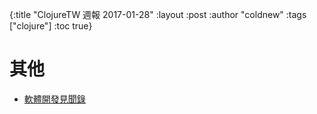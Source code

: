{:title "ClojureTW 週報 2017-01-28"
:layout :post
:author "coldnew"
:tags  ["clojure"]
:toc true}

# 其他

* [軟體開發見聞錄](https://www.gitbook.com/book/ericyeh92094/self-reflection-and-insight-for-s-w-engineering/details)
